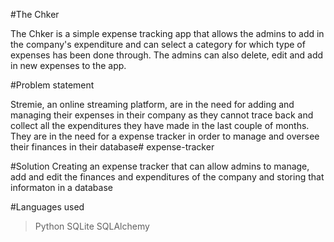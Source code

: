 #The Chker

The Chker is a simple expense tracking app that allows the admins to add in the company's expenditure and can select a category for which type of expenses has been done through. The admins can also delete, edit and add in new expenses to the app.

#Problem statement

Stremie, an online streaming platform, are in the need for adding and managing their expenses in their company as they cannot trace back and collect all the expenditures they have made in the last couple of months. They are in the need for a expense tracker in order to manage and oversee their finances in their database# expense-tracker

#Solution
Creating an expense tracker that can allow admins to manage, add and edit the finances and expenditures of the company and storing that informaton in a database

#Languages used
>Python
>SQLite
>SQLAlchemy


 
